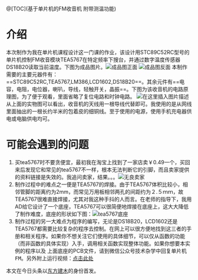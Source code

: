 @[TOC](基于单片机的FM收音机 附带测温功能)

# 介绍
本次制作为我在单片机课程设计这一门课的作业，该设计用STC89C52RC型号的单片机控制FM收音模块TEA5767在特定频率下搜台，并通过数字温度传感器DS18B20读取当前温度。下图为成品图片。![成品图正面](https://img-blog.csdnimg.cn/20191109164916371.jpg?x-oss-process=image/watermark,type_ZmFuZ3poZW5naGVpdGk,shadow_10,text_aHR0cHM6Ly9ibG9nLmNzZG4ubmV0L3poYW9qdW42NjY=,size_16,color_FFFFFF,t_70)
![成品图反面](https://img-blog.csdnimg.cn/20191109173309755.jpg?x-oss-process=image/watermark,type_ZmFuZ3poZW5naGVpdGk,shadow_10,text_aHR0cHM6Ly9ibG9nLmNzZG4ubmV0L3poYW9qdW42NjY=,size_16,color_FFFFFF,t_70)
本制作需要的主要元器件有：==STC89C52RC,TEA5767,LM386,LCD1602,DS18B20==。其余元件有==电容，电阻，电位器，喇叭，导线，轻触开关，晶振==。下图为该收音机的电路原理图，为了便于观看，里面省略了复位电路和时钟电路。
![在这里插入图片描述](https://img-blog.csdnimg.cn/20191122225609954.jpg?x-oss-process=image/watermark,type_ZmFuZ3poZW5naGVpdGk,shadow_10,text_aHR0cHM6Ly9ibG9nLmNzZG4ubmV0L3poYW9qdW42NjY=,size_16,color_FFFFFF,t_70)
从上面的实物图可以看出，收音机的天线用一根导线代替即可。我使用的是从网线里面抽出的一根长约半米的包着皮的细铜线。至于使用的电源，使用手机充电器供电或电脑供电均可。
# 可能会遇到的问题
1. 买tea5767时不要贪便宜，最初我在淘宝上找到了一家店卖￥0.49一个，买回来后发现它和常见的tea5767不一样，根本无法判断它的引脚，而且卖家提供的资料链接是失效的。我追问卖家，结果。。。![无良卖家](https://img-blog.csdnimg.cn/20191109171702536.jpg?x-oss-process=image/watermark,type_ZmFuZ3poZW5naGVpdGk,shadow_10,text_aHR0cHM6Ly9ibG9nLmNzZG4ubmV0L3poYW9qdW42NjY=,size_16,color_FFFFFF,t_70)
2. 制作过程中的难点之一便是TEA5767的焊接。由于TEA5767体积比较小，相邻管脚的距离约为2mm，而常见万用板相邻两孔的间距约为２.５ｍｍ，故TEA5767很难直接焊接，尤其对我这种手抖的人而言。在老师的指导下，我用AD给它设计了一个底座，TEA5767可以很简便地焊接在底座上，这大大降低了制作难度，底座的形状如下图：![tea5767底座](https://img-blog.csdnimg.cn/20191109170519825.jpg?x-oss-process=image/watermark,type_ZmFuZ3poZW5naGVpdGk,shadow_10,text_aHR0cHM6Ly9ibG9nLmNzZG4ubmV0L3poYW9qdW42NjY=,size_16,color_FFFFFF,t_70)
3. 制作过程的另一大难点为程序的编写，无论是DS18B20，LCD1602还是TEA5767都需要比较复杂的程序去控制。在网上可以很方便地找到这三者的手册和相关程序。如果你不想关注它们使用的具体细节，可以仅从函数的功能（而非函数的具体实现）入手，调用相关函数实现整体功能。如果你想要本实例的程序以及 上面底座的PCB文件，请到微信公众号<kbd>技术杂学</kbd>中回复<kbd>单片机FM</kbd>。另外附上运行视频：[点击此处](https://www.bilibili.com/video/av74780614/)

本文在今日头条以[东方建木](https://www.toutiao.com/i6756184839075922444/)的身份首发。
